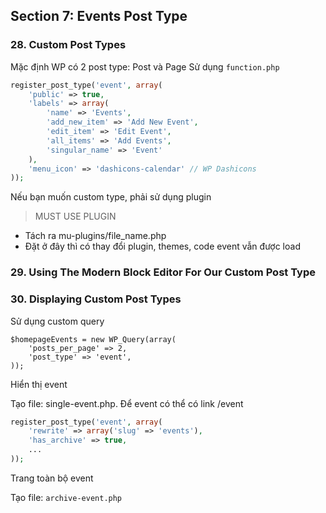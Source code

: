 ## Section 7: Events Post Type

### 28. Custom Post Types
Mặc định WP có 2 post type: Post và Page Sử dụng `function.php`
```php
register_post_type('event', array(
    'public' => true,
    'labels' => array(
        'name' => 'Events',
        'add_new_item' => 'Add New Event',
        'edit_item' => 'Edit Event',
        'all_items' => 'Add Events',
        'singular_name' => 'Event'
    ),
    'menu_icon' => 'dashicons-calendar' // WP Dashicons
));
```

Nếu bạn muốn custom type, phải sử dụng plugin

> MUST USE PLUGIN

- Tách ra mu-plugins/file_name.php
- Đặt ở đây thì có thay đổi plugin, themes, code event vẫn được load

### 29. Using The Modern Block Editor For Our Custom Post Type

### 30. Displaying Custom Post Types
Sử dụng custom query
```
$homepageEvents = new WP_Query(array(
    'posts_per_page' => 2,
    'post_type' => 'event',
));
```

Hiển thị event

Tạo file: single-event.php. Để event có thể có link /event
```php
register_post_type('event', array(
    'rewrite' => array('slug' => 'events'),
    'has_archive' => true,
    ...
));
```

Trang toàn bộ event

Tạo file: `archive-event.php`

